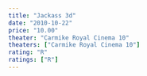 ```yaml
---
title: "Jackass 3d"
date: "2010-10-22"
price: "10.00"
theater: "Carmike Royal Cinema 10"
theaters: ["Carmike Royal Cinema 10"]
rating: "R"
ratings: ["R"]
---
```

